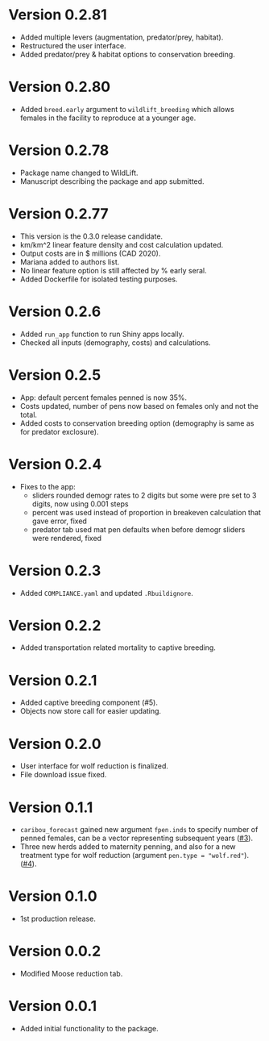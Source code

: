 # Version 0.2.81

* Added multiple levers (augmentation, predator/prey, habitat).
* Restructured the user interface.
* Added predator/prey & habitat options to conservation breeding.


# Version 0.2.80

* Added `breed.early` argument to `wildlift_breeding` which allows
  females in the facility to reproduce at a younger age.

# Version 0.2.78

* Package name changed to WildLift.
* Manuscript describing the package and app submitted.

# Version 0.2.77

* This version is the 0.3.0 release candidate.
* km/km^2 linear feature density and cost calculation updated.
* Output costs are in $ millions (CAD 2020).
* Mariana added to authors list.
* No linear feature option is still affected by % early seral.
* Added Dockerfile for isolated testing purposes.

# Version 0.2.6

* Added `run_app` function to run Shiny apps locally.
* Checked all inputs (demography, costs) and calculations.

# Version 0.2.5

* App: default percent females penned is now 35%.
* Costs updated, number of pens now based on females only and not the total.
* Added costs to conservation breeding option (demography is same as for
  predator exclosure).

# Version 0.2.4

* Fixes to the app:
  - sliders rounded demogr rates to 2 digits but some were pre set to 3 digits, now using 0.001 steps
  - percent was used instead of proportion in breakeven calculation that gave error, fixed
  - predator tab used mat pen defaults when before demogr sliders were rendered, fixed

# Version 0.2.3

* Added `COMPLIANCE.yaml` and updated `.Rbuildignore`.

# Version 0.2.2

* Added transportation related mortality to captive breeding.

# Version 0.2.1

* Added captive breeding component (#5).
* Objects now store call for easier updating.

# Version 0.2.0

* User interface for wolf reduction is finalized.
* File download issue fixed.

# Version 0.1.1

* `caribou_forecast` gained new argument `fpen.inds` to specify
  number of penned females, can be a vector representing subsequent years 
  ([#3](https://github.com/bcgov/CaribouBC/issues/3)).
* Three new herds added to maternity penning, and also for a new 
  treatment type for wolf reduction (argument `pen.type = "wolf.red"`).
  ([#4](https://github.com/bcgov/CaribouBC/issues/4)).

# Version 0.1.0

* 1st production release.

# Version 0.0.2

* Modified Moose reduction tab.

# Version 0.0.1

* Added initial functionality to the package.
